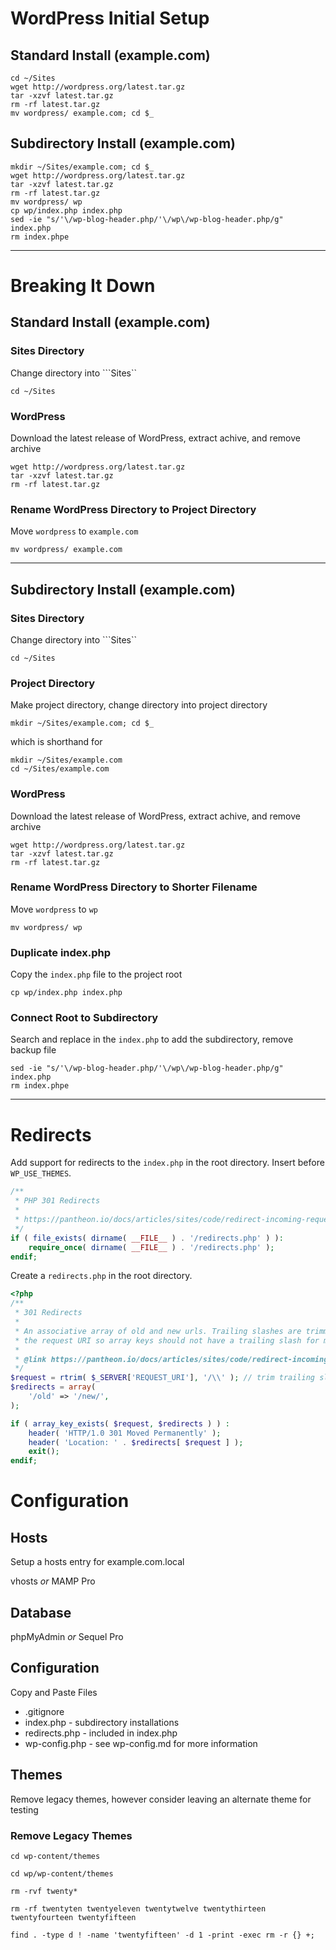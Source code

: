 # WordPress Initial Setup

## Standard Install (example.com)
```shell
cd ~/Sites
wget http://wordpress.org/latest.tar.gz
tar -xzvf latest.tar.gz
rm -rf latest.tar.gz
mv wordpress/ example.com; cd $_
```

## Subdirectory Install (example.com)
```shell
mkdir ~/Sites/example.com; cd $_
wget http://wordpress.org/latest.tar.gz
tar -xzvf latest.tar.gz
rm -rf latest.tar.gz
mv wordpress/ wp
cp wp/index.php index.php
sed -ie "s/'\/wp-blog-header.php/'\/wp\/wp-blog-header.php/g" index.php
rm index.phpe
```

---

# Breaking It Down

## Standard Install (example.com)
### Sites Directory
Change directory into ```Sites``
```shell
cd ~/Sites
```

### WordPress
Download the latest release of WordPress, extract achive, and remove archive
```shell
wget http://wordpress.org/latest.tar.gz
tar -xzvf latest.tar.gz
rm -rf latest.tar.gz
```

### Rename WordPress Directory to Project Directory
Move ```wordpress``` to ```example.com```
```shell
mv wordpress/ example.com
```

---

## Subdirectory Install (example.com)
### Sites Directory
Change directory into ```Sites``
```shell
cd ~/Sites
```

### Project Directory
Make project directory, change directory into project directory
```shell
mkdir ~/Sites/example.com; cd $_
```
which is shorthand for
```shell
mkdir ~/Sites/example.com
cd ~/Sites/example.com
```

### WordPress
Download the latest release of WordPress, extract achive, and remove archive
```shell
wget http://wordpress.org/latest.tar.gz
tar -xzvf latest.tar.gz
rm -rf latest.tar.gz
```

### Rename WordPress Directory to Shorter Filename
Move ```wordpress``` to ```wp```
```shell
mv wordpress/ wp
```

### Duplicate index.php
Copy the ```index.php``` file to the project root
```shell
cp wp/index.php index.php
```

### Connect Root to Subdirectory 
Search and replace in the ```index.php``` to add the subdirectory, remove backup file
```shell
sed -ie "s/'\/wp-blog-header.php/'\/wp\/wp-blog-header.php/g" index.php
rm index.phpe
```

---

# Redirects
Add support for redirects to the ```index.php``` in the root directory. Insert before ```WP_USE_THEMES```.

```php
/**
 * PHP 301 Redirects
 *
 * https://pantheon.io/docs/articles/sites/code/redirect-incoming-requests/
 */
if ( file_exists( dirname( __FILE__ ) . '/redirects.php' ) ):
    require_once( dirname( __FILE__ ) . '/redirects.php' );
endif;
```

Create a ```redirects.php``` in the root directory.

```php
<?php
/**
 * 301 Redirects
 *
 * An associative array of old and new urls. Trailing slashes are trimmed from
 * the request URI so array keys should not have a trailing slash for match compatibility.
 *
 * @link https://pantheon.io/docs/articles/sites/code/redirect-incoming-requests/
 */
$request = rtrim( $_SERVER['REQUEST_URI'], '/\\' ); // trim trailing slash
$redirects = array(
    '/old' => '/new/',
);

if ( array_key_exists( $request, $redirects ) ) :
    header( 'HTTP/1.0 301 Moved Permanently' );
    header( 'Location: ' . $redirects[ $request ] );
    exit();
endif;
```

# Configuration

## Hosts
Setup a hosts entry for example.com.local

vhosts _or_ MAMP Pro

## Database

phpMyAdmin _or_ Sequel Pro

## Configuration
Copy and Paste Files
- .gitignore
- index.php - subdirectory installations
- redirects.php - included in index.php
- wp-config.php - see wp-config.md for more information

## Themes
Remove legacy themes, however consider leaving an alternate theme for testing
### Remove Legacy Themes
```shell
cd wp-content/themes
```
```shell
cd wp/wp-content/themes
```
```shell
rm -rvf twenty*
```
```shell
rm -rf twentyten twentyeleven twentytwelve twentythirteen twentyfourteen twentyfifteen
```
```shell
find . -type d ! -name 'twentyfifteen' -d 1 -print -exec rm -r {} +;
```
